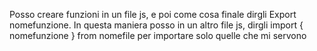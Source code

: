 Posso creare funzioni in un file js, e poi come cosa finale dirgli Export nomefunzione.
In questa maniera posso in un altro file js, dirgli import  { nomefunzione } from nomefile per importare solo quelle che mi servono